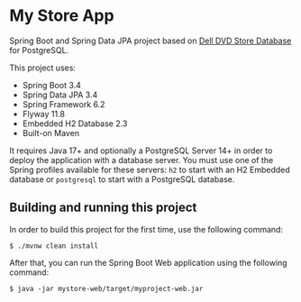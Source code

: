 # My Store App

Spring Boot and Spring Data JPA project based on [Dell DVD Store Database](https://linux.dell.com/dvdstore/) for PostgreSQL.

This project uses:

- Spring Boot 3.4
- Spring Data JPA 3.4
- Spring Framework 6.2
- Flyway 11.8
- Embedded H2 Database 2.3
- Built-on Maven

It requires Java 17+ and optionally a PostgreSQL Server 14+ in order to deploy the application with a
database server. You must use one of the Spring profiles available for these servers: `h2` to start with an H2 Embedded
database or `postgresql` to start with a PostgreSQL database.

## Building and running this project

In order to build this project for the first time, use the following command:

    $ ./mvnw clean install

After that, you can run the Spring Boot Web application using the following command:

    $ java -jar mystore-web/target/myproject-web.jar
